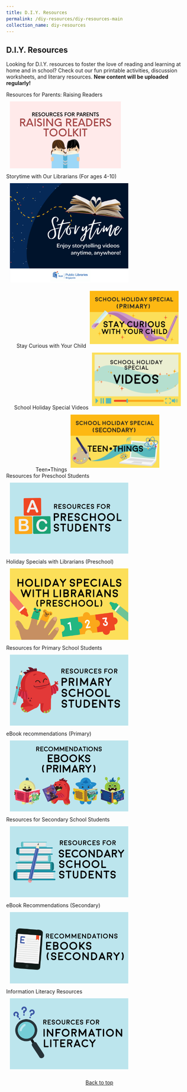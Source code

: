 ```yaml
---
title: D.I.Y. Resources
permalink: /diy-resources/diy-resources-main
collection_name: diy-resources
---
```

## **D.I.Y. Resources**

Looking for D.I.Y. resources to foster the love of reading and learning at home and in school? Check out our fun printable activities, discussion worksheets, and literary resources. **New content will be uploaded regularly!**

<div class="wrapper" style="width: 100%;">
<div class="container" style="display: flex; margin: auto; align-content: flex-start; width: inherit; flex-wrap: wrap">  
	<div class="image-container" style="margin: auto;">
		Resources for Parents: Raising Readers <a href="/diy-resources/primary/primary-main#engage-my-child-in-reading"><img src="/images/diyresources/RAISING-READERS-TOOLKIT-BUTTON.png" style="max-width: 25rem; padding: 10px; margin: auto;"></a>
	</div>
	<div class="image-container" style="margin: auto;">
		Storytime with Our Librarians (For ages 4-10)<a href="/diy-resources/storytime/storytime-main"><img src="/images/diyresources/storytime_banner.png" style="max-width: 20rem; padding: 10px; margin: auto;"></a>
	</div>
		<div class="image-container" style="margin: auto;">
		Stay Curious with Your Child<a href="/diy-resources/primary/stay-curious-with-your-child"><img src="/images/diyresources/dR-Holiday-Primary.png" style="max-width: 15rem; padding: 10px; margin: auto;"></a>
	</div>
		<div class="image-container" style="margin: auto;">
		School Holiday Special Videos<a href="/diy-resources/primary/shs-videos"><img src="/images/diyresources/shs-videos-button.png" style="max-width: 15rem; padding: 10px; margin: auto;"></a>
	</div>
		<div class="image-container" style="margin: auto;">
		Teen•Things<a href="/diy-resources/secondary/teen-things"><img src="/images/diyresources/dR-Holiday-Secondary-amended.png" style="max-width: 15rem; padding: 10px; margin: auto;"></a>
	</div>
		<div class="image-container" style="margin: auto;">
		Resources for Preschool Students<a href="/diy-resources/preschool/preschool-main"><img src="/images/diyresources/dR_preschool.png" style="max-width: 20rem; padding: 10px; margin: auto;"></a>
	</div>
		<div class="image-container" style="margin: auto;">
		Holiday Specials with Librarians (Preschool)<a href="/diy-resources/preschool/preschool-holiday-special"><img src="/images/diyresources/dR-Holiday-Preschool.png" style="max-width: 20rem; padding: 10px; margin: auto;"></a>
	</div>
		<div class="image-container" style="margin: auto;">
		Resources for Primary School Students<a href="/diy-resources/primary/primary-main"><img src="/images/diyresources/dR_primary-school-resources.png" style="max-width: 20rem; padding: 10px; margin: auto;"></a>
	</div>
		<div class="image-container" style="margin: auto;">
		eBook recommendations (Primary)<a href="https://eresources.nlb.gov.sg/ereads/DiscoveReads/All?level=p"><img src="/images/diyresources/dR_primary-ebooks.png" style="max-width: 20rem; padding: 10px; margin: auto;"></a>
	</div>
		<div class="image-container" style="margin: auto;">
		Resources for Secondary School Students<a href="/diy-resources/secondary/secondary-main"><img src="/images/diyresources/dR_secondary-school-resources.png" style="max-width: 20rem; padding: 10px; margin: auto;"></a>
	</div>
		<div class="image-container" style="margin: auto;">
		eBook Recommendations (Secondary)<a href="https://eresources.nlb.gov.sg/ereads/DiscoveReads/All?level=s"><img src="/images/diyresources/dR_secondary-ebooks.png" style="max-width: 20rem; padding: 10px; margin: auto;"></a>
	</div>
		<div class="image-container" style="margin: auto;">
		Information Literacy Resources<a href="/services/other-services/sure"><img src="/images/diyresources/dR_info-lit-resources.png" style="max-width: 20rem; padding: 10px; margin: auto;"></a>
	</div>
</div>
</div>

<p style="text-align: center;"<b><a href="#top">Back to top</a></b></p>